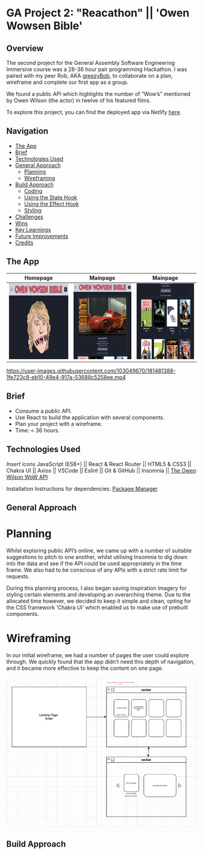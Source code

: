 # GA Project 2: "Reacathon" || 'Owen Wowsen Bible'

## Overview
The second project for the General Assembly Software Engineering Immersive course was a 28-36 hour pair programming Hackathon. I was paired with my peer Rob, AKA [greezyBob](https://github.com/greezyBob), to collaborate on a plan, wireframe and complete our first app as a group. 

We found a public API which highlights the number of “Wow’s” mentioned by Owen Wilson (the actor) in twelve of his featured films. 

To explore this project, you can find the deployed app via Netlify [here](https://the-great-greezybob-site.netlify.app/).


## Navigation

* [The App](#the-app)
* [Brief](#brief)
* [Technologies Used](#technologies-used)
* [General Approach](#general-approach)
  * [Planning](#planning)
  * [Wireframing](#wireframing)
* [Build Approach](#build-approach)
  * [Coding](#coding)
  * [Using the State Hook](#using-the-state-hook)
  * [Using the Effect Hook](#using-the-effect-hook)
  * [Styling](#styling)
* [Challenges](#challenges)
* [Wins](#wins)
* [Key Learnings](#key-learnings)
* [Future Improvements](#future-improvements)
* [Credits](#credits)

## The App

| Homepage                 |  Mainpage                         |     Mainpage                      |
|:-------------------------:|:-------------------------:|:-------------------------:|
| <img src="./src/components/images/Dark-mode-homepage.png" width=350 height=200>  | <img src="./src/components/images/Mainpage-1.png" width=350 height=200>  | <img src="./src/components/images/Mainpage-2.png" width=350 height=200>  |


https://user-images.githubusercontent.com/103049670/181481388-1fe723c8-eb10-49e4-917a-53688c5258ee.mp4


## Brief
* Consume a public API. 
* Use React to build the application with several components. 
* Plan your project with a wireframe. 
* Time: < 36 hours. 

## Technologies Used
*Insert icons*
JavaScript (ES6+) || React & React Router || HTML5 & CSS3 || Chakra UI || Axios || VSCode || Eslint || Git & GitHub || Insomnia || [The Owen Wilson WoW API](https://owen-wilson-wow-api.herokuapp.com/)

Installation Instructions for dependencies: [Package Manager](https://github.com/kobbob/SEI-Project-Two/blob/main/package.json) 

## General Approach

# Planning
Whilst exploring public API’s online, we came up with a number of suitable suggestions to pitch to one another, whilst utilising Insomnia to dig down into the data and see if the API could be used appropriately in the time frame. We also had to be conscious of any APIs with a strict rate limit for requests. 

During this planning process, I also began saving inspiration imagery for styling certain elements and developing an overarching theme. Due to the allocated time however, we decided to keep it simple and clean, opting for the CSS framework ‘Chakra UI’ which enabled us to make use of prebuilt components.

# Wireframing
In our initial wireframe, we had a number of pages the user could explore through. We quickly found that the app didn’t need this depth of navigation, and it became more effective to keep the content on one page. 

![Initial Wireframe](./src/components/images/Wireframe.png)


## Build Approach



